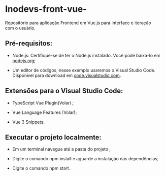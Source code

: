 # Inodevs-front-vue-
Repositório para aplicação Frontend em Vue.js para interface e iteração com o usuário.

## Pré-requisitos:
- Node.js: Certifique-se de ter o Node.js instalado. Você pode baixá-lo em [nodejs.org](https://nodejs.org/);

- Um editor de códigos, nesse exemplo usaremos o Visual Studio Code. Disponivel para download em  [code.visualstudio.com](https://code.visualstudio.com/).


## Extensões para o Visual Studio Code:
- TypeScript Vue Plugin(Volar) ; 

- Vue Language Features (Volar);

- Vue 3 Snippets.

## Executar o projeto localmente:
- Em um terminal navegue até a pasta do projeto ;

- Digite o comando npm install e aguarde a instalação das dependências;

- Digite o comando npm start.
